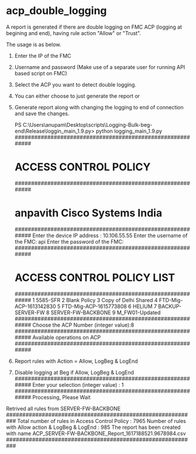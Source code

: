 # acp_double_logging
A report is generated if there are double logging on FMC ACP (logging at begining and end), having rule action "Allow" or "Trust".

The usage is as below.
1. Enter the IP of the FMC
2. Username and password (Make use of a separate user for running API based script on FMC)
3. Select the ACP you want to detect double logging.
4. You can either choose to just generate the report or 
5. Generate report along with changing the logging  to end of connection and save the changes. 


    PS C:\Users\anupam\Desktop\scripts\Logging-Bulk-beg-end\Release\loggin_main_1.9.py> python logging_main_1.9.py
    ###########################################################
    #               ACCESS CONTROL POLICY                     #
    ###########################################################
    #         anpavith              Cisco Systems India       #
    ###########################################################
    Enter the device IP address  : 10.106.55.55
    Enter the username of the FMC: api
    Enter the password of the FMC:
    ###########################################################
    #             ACCESS CONTROL POLICY LIST                  #
    ###########################################################
    1 5585-SFR
    2 Blank Policy
    3 Copy of Delhi Shared
    4 FTD-Mig-ACP-1613142830
    5 FTD-Mig-ACP-1615773808
    6 HELIUM
    7 BACKUP-SERVER-FW
    8 SERVER-FW-BACKBONE
    9 M_FW01-Updated
    ###########################################################
    Choose the ACP Number (integer value):8
    ###########################################################
                    Available operations on ACP
    ###########################################################
  1. Report rules with Action = Allow, LogBeg & LogEnd
  2. Disable logging at Beg if Allow, LogBeg & LogEnd
  ###########################################################
  Enter your selection (integer value) : 1
  ###########################################################
  Processing, Please Wait
  >>>>>>>>
  Retrived all rules from  SERVER-FW-BACKBONE
  ###########################################################
  Total number of rules in Access Control Policy      :  7965
  Number of rules with Allow action & LogBeg & LogEnd :  985
  The report has been created with name  ACP_SERVER-FW-BACKBONE_Report_1617188521.9678984.csv
  ###########################################################
